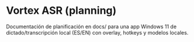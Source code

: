 # Vortex ASR (planning)

Documentación de planificación en docs/ para una app Windows 11 de dictado/transcripción local (ES/EN) con overlay, hotkeys y modelos locales.